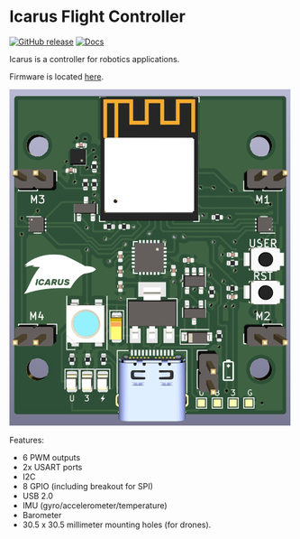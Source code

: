 # Icarus Flight Controller

[![GitHub release](https://img.shields.io/github/release/nnarain/icarus.svg)](https://github.com/nnarain/icarus/releases)
[![Docs](https://img.shields.io/badge/docs-latest-brightgreen.svg)](https://nnarain.github.io/icarus)

Icarus is a controller for robotics applications.

Firmware is located [here](https://github.com/nnarain/icarus-firmware).

![Image not found](docs/src/_images/banner.png)

Features:

* 6 PWM outputs
* 2x USART ports
* I2C
* 8 GPIO (including breakout for SPI)
* USB 2.0
* IMU (gyro/accelerometer/temperature)
* Barometer
* 30.5 x 30.5 millimeter mounting holes (for drones).
